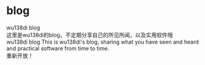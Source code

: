 # blog
wu138di blog  
这里是wu138di的blog，不定期分享自己的所见所闻，以及实用软件哦  
wu138di blog This is wu138di's blog, sharing what you have seen and heard and practical software from time to time.  
重新开放！
